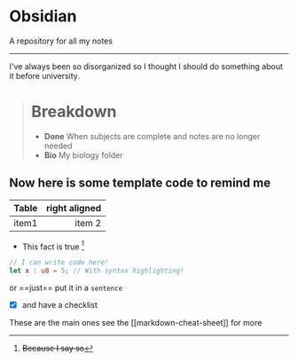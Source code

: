 # Obsidian
A repository for all my notes

---

I've always been so disorganized so I thought I should do something about it before university.

># Breakdown
>- **Done** When subjects are complete and notes are no longer needed
>- **Bio** My biology folder

## **Now here is some template code to remind me**
| Table | right aligned |
| ----- | -------------:|
| item1 |        item 2 |

- This fact is true [^1]

~~~rust
// I can write code here! 
let x : u8 = 5; // With syntax highlighting!
~~~

or ==just== put it in a `sentence`

- [x] and have a checklist

These are the main ones see the [[markdown-cheat-sheet]] for more


[^1]:~~Because I say so~~
